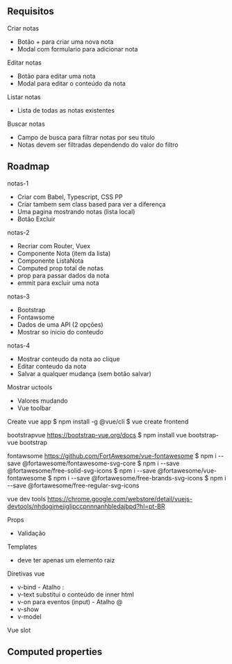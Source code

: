 


## Requisitos

Criar notas

- Botão + para criar uma nova nota
- Modal com formulario para adicionar nota


Editar notas

- Botão para editar uma nota
- Modal para editar o conteúdo da nota

Listar notas

- Lista de todas as notas existentes


Buscar notas

- Campo de busca para filtrar notas por seu titulo
- Notas devem ser filtradas dependendo do valor do filtro


## Roadmap

notas-1

- Criar com Babel, Typescript, CSS PP
- Criar tambem sem class based para ver a diferença
- Uma pagina mostrando notas (lista local)
- Botão Excluir


notas-2

- Recriar com Router, Vuex
- Componente Nota (item da lista)
- Componente ListaNota
- Computed prop total de notas
- prop para passar dados da nota
- emmit para excluir uma nota

notas-3

- Bootstrap
- Fontawsome
- Dados de uma API (2 opções)
- Mostrar so inicio do conteudo

notas-4

- Mostrar conteudo da nota ao clique
- Editar conteudo da nota
- Salvar a qualquer mudança (sem botão salvar)


Mostrar uctools
- Valores mudando
- Vue toolbar

Create vue app
$ npm install -g @vue/cli
$ vue create frontend

bootstrapvue
https://bootstrap-vue.org/docs
$ npm install vue bootstrap-vue bootstrap

fontawsome
https://github.com/FortAwesome/vue-fontawesome
$ npm i --save @fortawesome/fontawesome-svg-core
$ npm i --save @fortawesome/free-solid-svg-icons
$ npm i --save @fortawesome/vue-fontawesome
$ npm i --save @fortawesome/free-brands-svg-icons
$ npm i --save @fortawesome/free-regular-svg-icons


vue dev tools
https://chrome.google.com/webstore/detail/vuejs-devtools/nhdogjmejiglipccpnnnanhbledajbpd?hl=pt-BR

Props
 - Validação

Templates
 - deve ter apenas um elemento raiz

Diretivas vue
 - v-bind - Atalho :
 - v-text substitui o conteúdo de inner html
 - v-on para eventos (input) - Atalho @
 - v-show
 - v-model

 Vue slot

Computed properties
 - 





